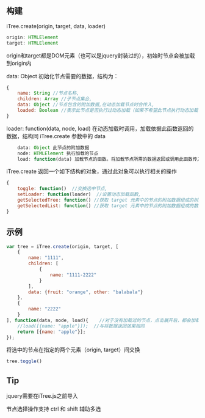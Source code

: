 


## 构建

iTree.create(origin, target, data, loader)
```js
origin: HTMLElement
target: HTMLElement
```
origin和target都是DOM元素（也可以是jquery封装过的），初始时节点会被加载到origin内

data: Object 初始化节点需要的数据，结构为：
```js
{
    name: String //节点名称,
    children: Array //子节点集合,
    data: Object //节点包含的附加数据,在动态加载节点时会传入,
    loaded: Boolean //表示此节点是否执行过动态加载（如果不希望此节点执行动态加载，可设置为true）
}
```

loader: function(data, node, load) 在动态加载时调用，加载依据此函数返回的数据，结构同 iTree.create 参数中的 data
```js
    data: Object 此节点的附加数据
    node: HTMLElement 执行加载的节点
	load: function(data) 加载节点的函数。将加载节点所需的数据返回或调用此函数传入效果相同，但如果loader中需要异步加载则只能调用此函数
```

iTree.create 返回一个如下结构的对象，通过此对象可以执行相关的操作
```js
{
    toggle: function()  //交换选中节点,
    setLoader: function(loader)  //设置动态加载函数,
    getSelectedTree: function() //获取 target 元素中的节点的附加数据组成的树形结构数据,
    getSelectedList: function() //获取 target 元素中的节点的附加数据组成的数组结构数据
}
```

## 示例
```js
var tree = iTree.create(origin, target, [
	{
		name: "1111",
		children: [
			{
				name: "1111-2222"
			}
		],
		data: {fruit: "orange", other: "balabala"}
	},
	{
		name: "2222"
	}
], function(data, node, load){    //对于没有加载过的节点，点击展开后，都会加载一个名为 "apple" 的节点
	//load([{name: "apple"}]);	//与将数据返回效果相同
	return [{name: "apple"}];
});
```
将选中的节点在指定的两个元素（origin, target）间交换
```js
tree.toggle()
```



## Tip

jquery需要在iTree.js之前导入

节点选择操作支持 ctrl 和 shift 辅助多选




